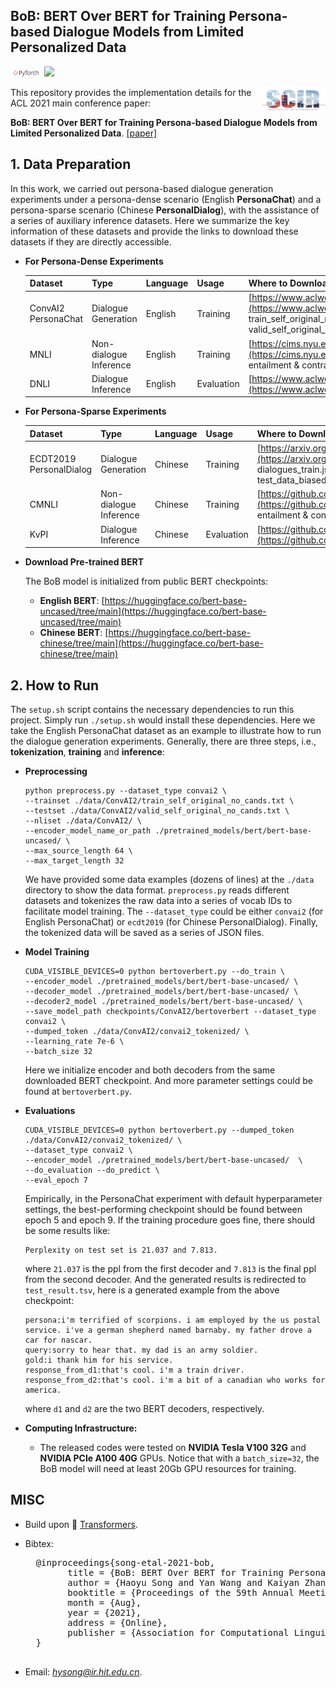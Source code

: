 ## BoB: BERT Over BERT for Training Persona-based Dialogue Models from Limited Personalized Data
[<img src="_static/pytorch-logo.png" width="10%">](https://github.com/pytorch/pytorch) [<img src="https://www.apache.org/img/ASF20thAnniversary.jpg" width="6%">](https://www.apache.org/licenses/LICENSE-2.0)

[<img align="right" src="_static/scir.png" width="20%">](http://ir.hit.edu.cn/)

This repository provides the implementation details for the ACL 2021 main conference paper:

**BoB: BERT Over BERT for Training Persona-based Dialogue Models from Limited Personalized Data**. [[paper]](https://arxiv.org/pdf/2106.06169.pdf)


## 1. Data Preparation
In this work, we carried out persona-based dialogue generation experiments under a persona-dense scenario (English **PersonaChat**) and a persona-sparse scenario (Chinese **PersonalDialog**), with the assistance of a series of auxiliary inference datasets. Here we summarize the key information of these datasets and provide the links to download these datasets if they are directly accessible.

* **For Persona-Dense Experiments**

	|  Dataset	  | Type  | Language | Usage | Where to Download |
	|  ----  		  | ----  | ----  | ----  | ----  |
	|  ConvAI2 PersonaChat | Dialogue Generation  | English   |  Training | [https://www.aclweb.org/anthology/P18-1205.pdf](https://www.aclweb.org/anthology/P18-1205.pdf) train\_self\_original\_no\_cands & valid\_self\_original\_no\_cands (7801 test dialogues)  |
	|  MNLI | Non-dialogue Inference  | English  | Training  | [https://cims.nyu.edu/~sbowman/multinli/multinli_1.0.zip](https://cims.nyu.edu/~sbowman/multinli/multinli_1.0.zip) entailment & contradiction  |
	|  DNLI | Dialogue Inference  | English  | Evaluation  | [https://www.aclweb.org/anthology/P19-1363.pdf](https://www.aclweb.org/anthology/P19-1363.pdf) |


* **For Persona-Sparse Experiments**

	|  Dataset	  | Type  | Language | Usage | Where to Download |
	|  ----  		  | ----  | ----  | ----  | ----  |
	|  ECDT2019 PersonalDialog | Dialogue Generation  | Chinese   |  Training |    [https://arxiv.org/pdf/1901.09672.pdf](https://arxiv.org/pdf/1901.09672.pdf) dialogues\_train.json & test\_data\_random.json & test\_data\_biased.json |
	|  CMNLI | Non-dialogue Inference  | Chinese  | Training  | [https://github.com/CLUEbenchmark/CLUECorpus2020/](https://github.com/CLUEbenchmark/CLUECorpus2020/) entailment & contradiction |
	|  KvPI | Dialogue Inference  | Chinese  | Evaluation  | [https://github.com/songhaoyu/KvPI](https://github.com/songhaoyu/KvPI) |
	
	
* **Download Pre-trained BERT**

	The BoB model is initialized from public BERT checkpoints:
 
	* **English BERT**: [https://huggingface.co/bert-base-uncased/tree/main](https://huggingface.co/bert-base-uncased/tree/main)
	* **Chinese BERT**: [https://huggingface.co/bert-base-chinese/tree/main](https://huggingface.co/bert-base-chinese/tree/main)

## 2. How to Run

The `setup.sh` script contains the necessary dependencies to run this project. Simply run `./setup.sh` would install these dependencies. Here
we take the English PersonaChat dataset as an example to illustrate how to run the dialogue generation experiments. Generally, there are three steps, i.e., **tokenization**, **training** and **inference**:

* **Preprocessing**

	```
	python preprocess.py --dataset_type convai2 \
	--trainset ./data/ConvAI2/train_self_original_no_cands.txt \
	--testset ./data/ConvAI2/valid_self_original_no_cands.txt \
	--nliset ./data/ConvAI2/ \
	--encoder_model_name_or_path ./pretrained_models/bert/bert-base-uncased/ \
	--max_source_length 64 \
	--max_target_length 32
	```
	We have provided some data examples (dozens of lines) at the `./data` directory to show the data format. `preprocess.py` reads different datasets and tokenizes the raw data into a series of vocab IDs to facilitate model training. The `--dataset_type` could be either `convai2` (for English PersonaChat) or `ecdt2019` (for Chinese PersonalDialog). Finally, the tokenized data will be saved as a series of JSON files.

* **Model Training**

	```
	CUDA_VISIBLE_DEVICES=0 python bertoverbert.py --do_train \
	--encoder_model ./pretrained_models/bert/bert-base-uncased/ \
	--decoder_model ./pretrained_models/bert/bert-base-uncased/ \
	--decoder2_model ./pretrained_models/bert/bert-base-uncased/ \
	--save_model_path checkpoints/ConvAI2/bertoverbert --dataset_type convai2 \
	--dumped_token ./data/ConvAI2/convai2_tokenized/ \
	--learning_rate 7e-6 \
	--batch_size 32
	```
	
	Here we initialize encoder and both decoders from the same downloaded BERT checkpoint. And more parameter settings could be found at `bertoverbert.py`.
	
* **Evaluations**

	```
	CUDA_VISIBLE_DEVICES=0 python bertoverbert.py --dumped_token ./data/ConvAI2/convai2_tokenized/ \
	--dataset_type convai2 \
	--encoder_model ./pretrained_models/bert/bert-base-uncased/  \
	--do_evaluation --do_predict \
	--eval_epoch 7
	```
	
	Empirically, in the PersonaChat experiment with default hyperparameter settings, the best-performing checkpoint should be found between epoch 5 and epoch 9. If the training procedure goes fine, there should be some results like:
	
	```
	Perplexity on test set is 21.037 and 7.813.
	```
	where `21.037` is the ppl from the first decoder and `7.813` is the final ppl from the second decoder. And the generated results is redirected to `test_result.tsv`, here is a generated example from the above checkpoint:
	
	```
	persona:i'm terrified of scorpions. i am employed by the us postal service. i've a german shepherd named barnaby. my father drove a car for nascar.
	query:sorry to hear that. my dad is an army soldier.
	gold:i thank him for his service.
	response_from_d1:that's cool. i'm a train driver.
	response_from_d2:that's cool. i'm a bit of a canadian who works for america.  
	```
	where `d1` and `d2` are the two BERT decoders, respectively.
	

* **Computing Infrastructure:**
	* The released codes were tested on **NVIDIA Tesla V100 32G** and **NVIDIA PCIe A100 40G** GPUs. Notice that with a `batch_size=32`, the BoB model will need at least 20Gb GPU resources for training.



## MISC
* Build upon 🤗 [Transformers](https://github.com/huggingface/transformers).

* Bibtex:

	<pre>
	@inproceedings{song-etal-2021-bob,
	      title = {BoB: BERT Over BERT for Training Persona-based Dialogue Models from Limited Personalized Data},
	      author = {Haoyu Song and Yan Wang and Kaiyan Zhang and Wei-Nan Zhang and Ting Liu},
	      booktitle = {Proceedings of the 59th Annual Meeting of the Association for Computational Linguistics (ACL-2021)},
	      month = {Aug},
	      year = {2021},
	      address = {Online},
	      publisher = {Association for Computational Linguistics},
	}
	</pre>

* Email: *hysong@ir.hit.edu.cn*.
